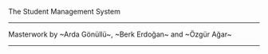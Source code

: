 The Student Management System
***
Masterwork by ~Arda Gönüllü~, ~Berk Erdoğan~ and ~Özgür Ağar~
***
